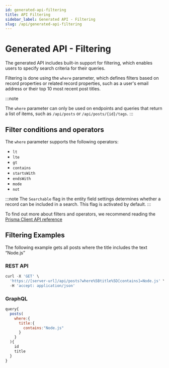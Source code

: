```yaml
---
id: generated-api-filtering
title: API Filtering
sidebar_label: Generated API - Filtering
slug: /api/generated-api-filtering
---
```


# Generated API - Filtering

The generated API includes built-in support for filtering, which enables users to specify search criteria for their queries. 

Filtering is done using the `where` parameter, which defines filters based on record properties or related record properties, such as a user's email address or their top 10 most recent post titles.

:::note

The `where` parameter can only be used on endpoints and queries that return a list of items, such as `/api/posts` or `/api/posts/{id}/tags`.
:::

## Filter conditions and operators

The `where` parameter supports the following operators:

- `lt`
- `lte`
- `gt`
- `contains`
- `startsWith`
- `endsWith`
- `mode`
- `not`

:::note
The `Searchable` flag in the entity field settings determines whether a record can be included in a search. This flag is activated by default.
:::

To find out more about filters and operators, we recommend reading the [Prisma Client API reference](https://www.prisma.io/docs/reference/api-reference/prisma-client-reference#filter-conditions-and-operators)

## Filtering Examples

The following example gets all posts where the title includes the text “Node.js”

### REST API

```jsx
curl -X 'GET' \
  'https://[server-url]/api/posts?where%5Btitle%5D[contains]=Node.js' \
  -H 'accept: application/json'
```

### GraphQL

```jsx
query{
  posts(
    where:{
      title:{
        contains:"Node.js"
      }
    }
  ){
    id
    title
  }
}
```
